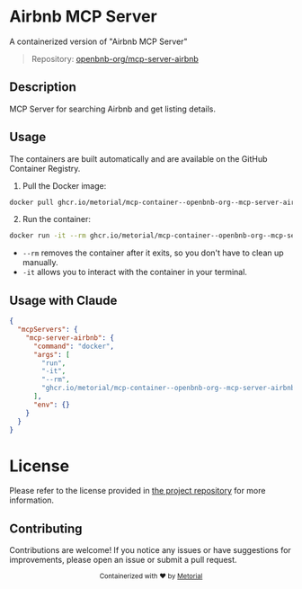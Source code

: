 
# Airbnb MCP Server

A containerized version of "Airbnb MCP Server"

> Repository: [openbnb-org/mcp-server-airbnb](https://github.com/openbnb-org/mcp-server-airbnb)

## Description

MCP Server for searching Airbnb and get listing details.


## Usage

The containers are built automatically and are available on the GitHub Container Registry.

1. Pull the Docker image:

```bash
docker pull ghcr.io/metorial/mcp-container--openbnb-org--mcp-server-airbnb--mcp-server-airbnb
```

2. Run the container:

```bash
docker run -it --rm ghcr.io/metorial/mcp-container--openbnb-org--mcp-server-airbnb--mcp-server-airbnb 
```

- `--rm` removes the container after it exits, so you don't have to clean up manually.
- `-it` allows you to interact with the container in your terminal.



## Usage with Claude

```json
{
  "mcpServers": {
    "mcp-server-airbnb": {
      "command": "docker",
      "args": [
        "run",
        "-it",
        "--rm",
        "ghcr.io/metorial/mcp-container--openbnb-org--mcp-server-airbnb--mcp-server-airbnb"
      ],
      "env": {}
    }
  }
}
```

# License

Please refer to the license provided in [the project repository](https://github.com/openbnb-org/mcp-server-airbnb) for more information.

## Contributing

Contributions are welcome! If you notice any issues or have suggestions for improvements, please open an issue or submit a pull request.

<div align="center">
  <sub>Containerized with ❤️ by <a href="https://metorial.com">Metorial</a></sub>
</div>
  
